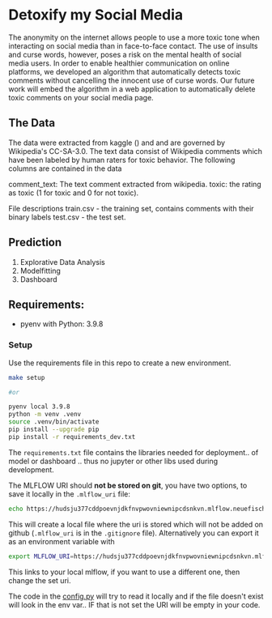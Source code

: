 # Detoxify my Social Media
The anonymity on the internet allows people to use a more toxic tone when interacting on social media than in face-to-face contact. The use of insults and curse words, however, poses a risk on the mental health of social media users. In order to enable healthier communication on online platforms, we developed an algorithm that automatically detects toxic comments without cancelling the innocent use of curse words. Our future work will embed the algorithm in a web application to automatically delete toxic comments on your social media page.


## The Data
The data were extracted from kaggle () and and are governed by Wikipedia's CC-SA-3.0. The text data consist of Wikipedia comments which have been labeled by human raters for toxic behavior. The following columns are contained in the data

comment_text: The text comment extracted from wikipedia.
toxic: the rating as toxic (1 for toxic and 0 for not toxic).

File descriptions
train.csv - the training set, contains comments with their binary labels
test.csv - the test set.

## Prediction
1. Explorative Data Analysis
2. Modelfitting
3. Dashboard



## Requirements:

- pyenv with Python: 3.9.8

### Setup

Use the requirements file in this repo to create a new environment.

```BASH
make setup

#or

pyenv local 3.9.8
python -m venv .venv
source .venv/bin/activate
pip install --upgrade pip
pip install -r requirements_dev.txt
```

The `requirements.txt` file contains the libraries needed for deployment.. of model or dashboard .. thus no jupyter or other libs used during development.

The MLFLOW URI should **not be stored on git**, you have two options, to save it locally in the `.mlflow_uri` file:

```BASH
echo https://hudsju377cddpoevnjdkfnvpwovniewnipcdsnkvn.mlflow.neuefische.de > .mlflow_uri
```

This will create a local file where the uri is stored which will not be added on github (`.mlflow_uri` is in the `.gitignore` file). Alternatively you can export it as an environment variable with

```bash
export MLFLOW_URI=https://hudsju377cddpoevnjdkfnvpwovniewnipcdsnkvn.mlflow.neuefische.de
```

This links to your local mlflow, if you want to use a different one, then change the set uri.

The code in the [config.py](modeling/config.py) will try to read it locally and if the file doesn't exist will look in the env var.. IF that is not set the URI will be empty in your code.
